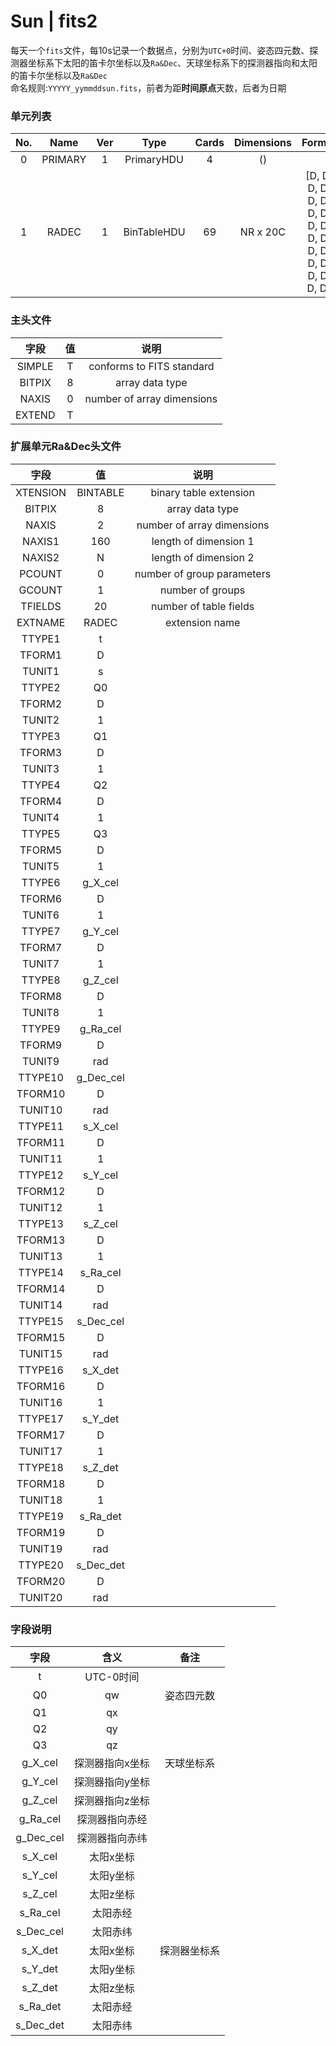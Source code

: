 # Sun | fits2

每天一个`fits`文件，每10s记录一个数据点，分别为`UTC+0`时间、姿态四元数、探测器坐标系下太阳的笛卡尔坐标以及`Ra&Dec`、天球坐标系下的探测器指向和太阳的笛卡尔坐标以及`Ra&Dec`  
命名规则:`YYYYY_yymmddsun.fits`，前者为距**时间原点**天数，后者为日期

### 单元列表

| No. |   Name  | Ver |     Type    | Cards |  Dimensions  |                            Format                            |
|:---:|:-------:|:---:|:-----------:|:-----:|:------------:|:------------------------------------------------------------:|
|  0  | PRIMARY |  1  |  PrimaryHDU |   4   |      ()      |                                                              |
|  1  |  RADEC  |  1  | BinTableHDU |   69  |   NR x 20C   | [D, D, D, D, D, D, D, D, D, D, D, D, D, D, D, D, D, D, D, D] |

### 主头文件


|  字段  | 值 |            说明            |
|:------:|:--:|:--------------------------:|
| SIMPLE | T  | conforms to FITS standard  |
| BITPIX | 8  | array data type            |
| NAXIS  | 0  | number of array dimensions |
| EXTEND | T  |                            |

### 扩展单元Ra&Dec头文件

|   字段   |      值     |            说明            |
|:--------:|:-----------:|:--------------------------:|
| XTENSION | BINTABLE    | binary table extension     |
| BITPIX   | 8           | array data type            |
| NAXIS    | 2           | number of array dimensions |
| NAXIS1   | 160         | length of dimension 1      |
| NAXIS2   | N           | length of dimension 2      |
| PCOUNT   | 0           | number of group parameters |
| GCOUNT   | 1           | number of groups           |
| TFIELDS  | 20          | number of table fields     |
| EXTNAME  |  RADEC      | extension name             |
| TTYPE1   |  t          |                            |
| TFORM1   |  D          |                            |
| TUNIT1   |  s          |                            |
| TTYPE2   |  Q0         |                            |
| TFORM2   |  D          |                            |
| TUNIT2   |  1          |                            |
| TTYPE3   |  Q1         |                            |
| TFORM3   |  D          |                            |
| TUNIT3   |  1          |                            |
| TTYPE4   |  Q2         |                            |
| TFORM4   |  D          |                            |
| TUNIT4   |  1          |                            |
| TTYPE5   |  Q3         |                            |
| TFORM5   |  D          |                            |
| TUNIT5   |  1          |                            |
| TTYPE6   |  g_X_cel    |                            |
| TFORM6   |  D          |                            |
| TUNIT6   |  1          |                            |
| TTYPE7   |  g_Y_cel    |                            |
| TFORM7   |  D          |                            |
| TUNIT7   |  1          |                            |
| TTYPE8   |  g_Z_cel    |                            |
| TFORM8   |  D          |                            |
| TUNIT8   |  1          |                            |
| TTYPE9   |  g_Ra_cel   |                            |
| TFORM9   |  D          |                            |
| TUNIT9   |  rad        |                            |
| TTYPE10  |  g_Dec_cel  |                            |
| TFORM10  |  D          |                            |
| TUNIT10  |  rad        |                            |
| TTYPE11  |  s_X_cel    |                            |
| TFORM11  |  D          |                            |
| TUNIT11  |  1          |                            |
| TTYPE12  |  s_Y_cel    |                            |
| TFORM12  |  D          |                            |
| TUNIT12  |  1          |                            |
| TTYPE13  |  s_Z_cel    |                            |
| TFORM13  |  D          |                            |
| TUNIT13  |  1          |                            |
| TTYPE14  |  s_Ra_cel   |                            |
| TFORM14  |  D          |                            |
| TUNIT14  |  rad        |                            |
| TTYPE15  |  s_Dec_cel  |                            |
| TFORM15  |  D          |                            |
| TUNIT15  |  rad        |                            |
| TTYPE16  |  s_X_det    |                            |
| TFORM16  |  D          |                            |
| TUNIT16  |  1          |                            |
| TTYPE17  |  s_Y_det    |                            |
| TFORM17  |  D          |                            |
| TUNIT17  |  1          |                            |
| TTYPE18  |  s_Z_det    |                            |
| TFORM18  |  D          |                            |
| TUNIT18  |  1          |                            |
| TTYPE19  |  s_Ra_det   |                            |
| TFORM19  |  D          |                            |
| TUNIT19  |  rad        |                            |
| TTYPE20  |  s_Dec_det  |                            |
| TFORM20  |  D          |                            |
| TUNIT20  |  rad        |                            |

### 字段说明

|    字段   |       含义     |     备注      |
|:---------:|:--------------:|:------------:|
|     t     |    UTC-0时间   |              |
|     Q0    |        qw      |  姿态四元数   |
|     Q1    |        qx      |              |
|     Q2    |        qy      |              |
|     Q3    |        qz      |              |
|  g_X_cel  | 探测器指向x坐标 |  天球坐标系   |
|  g_Y_cel  | 探测器指向y坐标 |              |
|  g_Z_cel  | 探测器指向z坐标 |              |
|  g_Ra_cel |  探测器指向赤经 |              |
| g_Dec_cel |  探测器指向赤纬 |              |
|  s_X_cel  |    太阳x坐标    |              |
|  s_Y_cel  |    太阳y坐标    |              |
|  s_Z_cel  |    太阳z坐标    |              |
|  s_Ra_cel |     太阳赤经    |              |
| s_Dec_cel |     太阳赤纬    |              |
|  s_X_det  |    太阳x坐标    | 探测器坐标系  |
|  s_Y_det  |    太阳y坐标    |              |
|  s_Z_det  |    太阳z坐标    |              |
|  s_Ra_det |     太阳赤经    |              |
| s_Dec_det |     太阳赤纬    |              |
